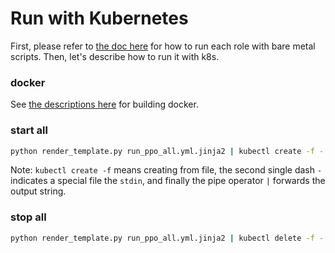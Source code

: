 # Run with Kubernetes
First, please refer to [the doc here](./RUN_SCRIPTS.md) for how to run each role with bare metal scripts.
Then, let's describe how to run it with k8s.

### docker
See [the descriptions here](../build_docker/README.md) for building docker.

### start all  
```bash
python render_template.py run_ppo_all.yml.jinja2 | kubectl create -f -
```
Note: `kubectl create -f` means creating from file,
the second single dash `-` indicates a special file the `stdin`,
and finally the pipe operator `|` forwards the output string.

### stop all
```bash
python render_template.py run_ppo_all.yml.jinja2 | kubectl delete -f -
```